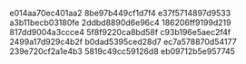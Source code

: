 e014aa70ec401aa2
8be97b449cf1d7f4
e37f5714897d9533
a3b11becb03180fe
2ddbd8890d6e96c4
186206ff9199d219
817dd9004a3ccce4
5f8f9220ca8bd58f
c93b196e5aec2f4f
2499a17d929c4b2f
b0dad5395ced28d7
ec7a578870d54177
239e720cf2a1e4b3
5819c49cc59126d8
eb09712b5e957745
